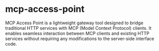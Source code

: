 # mcp-access-point
MCP Access Point is a lightweight gateway tool designed to bridge traditional HTTP services with MCP (Model Context Protocol) clients. It enables seamless interaction between MCP clients and existing HTTP services without requiring any modifications to the server-side interface code.
